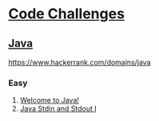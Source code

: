 # [Code Challenges](/readme.md)

## [Java](/java/readme.md)

https://www.hackerrank.com/domains/java

### Easy

01. [Welcome to Java!](01-welcome-to-java.java)
02. [Java Stdin and Stdout I](02-java-stdin-and-stdout-1.java)

